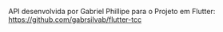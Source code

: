 API desenvolvida por Gabriel Phillipe para o Projeto em Flutter: https://github.com/gabrsilvab/flutter-tcc
